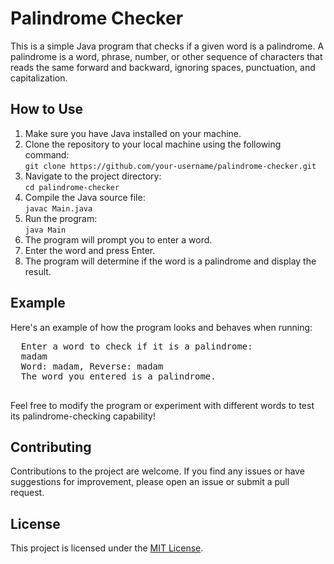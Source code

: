<h1>Palindrome Checker</h1>

  <p>This is a simple Java program that checks if a given word is a palindrome. A palindrome is a word, phrase, number, or other sequence of characters that reads the same forward and backward, ignoring spaces, punctuation, and capitalization.</p>

  <h2>How to Use</h2>

  <ol>
    <li>Make sure you have Java installed on your machine.</li>
    
  <li>Clone the repository to your local machine using the following command:<br>
      <code>git clone https://github.com/your-username/palindrome-checker.git</code></li>
    
   <li>Navigate to the project directory:<br>
      <code>cd palindrome-checker</code></li>
    
   <li>Compile the Java source file:<br>
      <code>javac Main.java</code></li>
    
   <li>Run the program:<br>
      <code>java Main</code></li>
    
   <li>The program will prompt you to enter a word.</li>
    
   <li>Enter the word and press Enter.</li>
    
   <li>The program will determine if the word is a palindrome and display the result.</li>
  </ol>

  <h2>Example</h2>

  <p>Here's an example of how the program looks and behaves when running:</p>

  <pre>
  Enter a word to check if it is a palindrome:
  madam
  Word: madam, Reverse: madam
  The word you entered is a palindrome.
  </pre>

  <p>Feel free to modify the program or experiment with different words to test its palindrome-checking capability!</p>

  <h2>Contributing</h2>

  <p>Contributions to the project are welcome. If you find any issues or have suggestions for improvement, please open an issue or submit a pull request.</p>

  <h2>License</h2>

  <p>This project is licensed under the <a href="LICENSE">MIT License</a>.</p>
